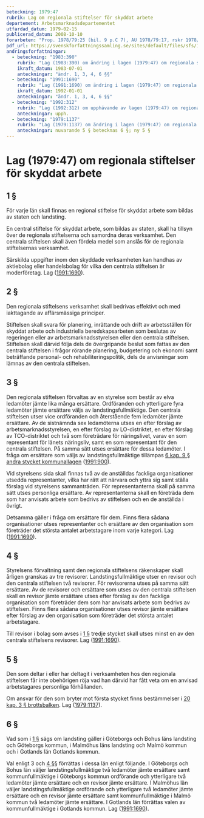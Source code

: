 ```yaml
---
beteckning: 1979:47
rubrik: Lag om regionala stiftelser för skyddat arbete
departement: Arbetsmarknadsdepartementet
utfardad_datum: 1979-02-15
publicerad_datum: 2008-10-10
forarbeten: "Prop. 1978/79:25 (bil. 9 p.C 7), AU 1978/79:17, rskr 1978/79:118"
pdf_url: https://svenskforfattningssamling.se/sites/default/files/sfs/1979-02/SFS1979-47.pdf
andringsforfattningar:
  - beteckning: "1983:390"
    rubrik: "Lag (1983:390) om ändring i lagen (1979:47) om regionala stiftelser för skyddat arbete"
    ikraft_datum: 1983-07-01
    anteckningar: "ändr. 1, 3, 4, 6 §§"
  - beteckning: "1991:1690"
    rubrik: "Lag (1991:1690) om ändring i lagen (1979:47) om regionala stiftelser för skyddat arbete"
    ikraft_datum: 1992-01-01
    anteckningar: "ändr. 1, 3, 4, 6 §§"
  - beteckning: "1992:312"
    rubrik: "Lag (1992:312) om upphävande av lagen (1979:47) om regionala stiftelser för skyddat arbete"
    anteckningar: upph.
  - beteckning: "1979:1137"
    rubrik: "Lag (1979:1137) om ändring i lagen (1979:47) om regionala stiftelser för skyddat arbete"
    anteckningar: nuvarande 5 § betecknas 6 §; ny 5 §
---
```


# Lag (1979:47) om regionala stiftelser för skyddat arbete

## 1 §

För varje län skall finnas en regional stiftelse för skyddat arbete som bildas av staten och landsting.

En central stiftelse för skyddat arbete, som bildas av staten, skall ha tillsyn över de regionala stiftelserna och samordna deras verksamhet. Den centrala stiftelsen skall även fördela medel som anslås för de regionala stiftelsernas verksamhet.

Särskilda uppgifter inom den skyddade verksamheten kan handhas av aktiebolag eller handelsbolag för vilka den centrala stiftelsen är moderföretag. Lag ([1991:1690](https://selex.se/eli/sfs/1991/1690)).

## 2 §

Den regionala stiftelsens verksamhet skall bedrivas effektivt och med iakttagande av affärsmässiga principer.

Stiftelsen skall svara för planering, inrättande och drift av arbetsställen för skyddat arbete och industriella beredskapsarbeten som beslutas av regeringen eller av arbetsmarknadsstyrelsen eller den centrala stiftelsen. Stiftelsen skall därvid följa dels de övergripande beslut som fattas av den centrala stiftelsen i frågor rörande planering, budgetering och ekonomi samt beträffande personal- och rehabiliteringspolitik, dels de anvisningar som lämnas av den centrala stiftelsen.

## 3 §

Den regionala stiftelsen förvaltas av en styrelse som består av elva ledamöter jämte lika många ersättare. Ordföranden och ytterligare fyra ledamöter jämte ersättare väljs av landstingsfullmäktige. Den centrala stiftelsen utser vice ordföranden och återstående fem ledamöter jämte ersättare. Av de sistnämnda sex ledamöterna utses en efter förslag av arbetsmarknadsstyrelsen, en efter förslag av LO-distriktet, en efter förslag av TCO-distriktet och två som företrädare för näringslivet, varav en som representant för länets näringsliv, samt en som representant för den centrala stiftelsen. På samma sätt utses ersättare för dessa ledamöter. I fråga om ersättare som väljs av landstingsfullmäktige tillämpas [6 kap. 9 § andra stycket kommunallagen](https://selex.se/eli/sfs/1991/900#kap6.9) ([1991:900](https://selex.se/eli/sfs/1991/900)).

Vid styrelsens sida skall finnas två av de anställdas fackliga organisationer utsedda representanter, vilka har rätt att närvara och yttra sig samt ställa förslag vid styrelsens sammanträden. För representanterna skall på samma sätt utses personliga ersättare. Av representanterna skall en företräda dem som har anvisats arbete som bedrivs av stiftelsen och en de anställda i övrigt.

Detsamma gäller i fråga om ersättare för dem. Finns flera sådana organisationer utses representanter och ersättare av den organisation som företräder det största antalet arbetstagare inom varje kategori. Lag ([1991:1690](https://selex.se/eli/sfs/1991/1690)).

## 4 §

Styrelsens förvaltning samt den regionala stiftelsens räkenskaper skall årligen granskas av tre revisorer. Landstingsfullmäktige utser en revisor och den centrala stiftelsen två revisorer. För revisorerna utses på samma sätt ersättare. Av de revisorer och ersättare som utses av den centrala stiftelsen skall en revisor jämte ersättare utses efter förslag av den fackliga organisation som företräder dem som har anvisats arbete som bedrivs av stiftelsen. Finns flera sådana organisationer utses revisor jämte ersättare efter förslag av den organisation som företräder det största antalet arbetstagare.

Till revisor i bolag som avses i [1 §](#1) tredje stycket skall utses minst en av den centrala stiftelsens revisorer. Lag ([1991:1690](https://selex.se/eli/sfs/1991/1690)).

## 5 §

Den som deltar i eller har deltagit i verksamheten hos den regionala stiftelsen får inte obehörigen röja vad han därvid har fått veta om en anvisad arbetstagares personliga förhållanden.

Om ansvar för den som bryter mot första stycket finns bestämmelser i [20 kap. 3 § brottsbalken](https://selex.se/eli/sfs/1962/700#kap20.3). Lag ([1979:1137](https://selex.se/eli/sfs/1979/1137)).

## 6 §

Vad som i [1 §](#1) sägs om landsting gäller i Göteborgs och Bohus läns landsting och Göteborgs kommun, i Malmöhus läns landsting och Malmö kommun och i Gotlands län Gotlands kommun.

Val enligt 3 och [4 §](#4)§ förrättas i dessa län enligt följande. I Göteborgs och Bohus län väljer landstingsfullmäktige två ledamöter jämte ersättare samt kommunfullmäktige i Göteborgs kommun ordförande och ytterligare två ledamöter jämte ersättare och en revisor jämte ersättare. I Malmöhus län väljer landstingsfullmäktige ordförande och ytterligare två ledamöter jämte ersättare och en revisor jämte ersättare samt kommunfullmäktige i Malmö kommun två ledamöter jämte ersättare. I Gotlands län förrättas valen av kommunfullmäktige i Gotlands kommun. Lag ([1991:1690](https://selex.se/eli/sfs/1991/1690)).